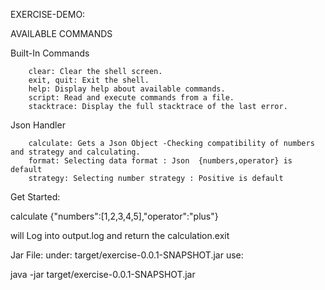 EXERCISE-DEMO:

AVAILABLE COMMANDS

Built-In Commands

        clear: Clear the shell screen.
        exit, quit: Exit the shell.
        help: Display help about available commands.
        script: Read and execute commands from a file.
        stacktrace: Display the full stacktrace of the last error.

Json Handler

        calculate: Gets a Json Object -Checking compatibility of numbers and strategy and calculating.
        format: Selecting data format : Json  {numbers,operator} is default
        strategy: Selecting number strategy : Positive is default


Get Started:

calculate {\"numbers\":[1,2,3,4,5],\"operator\":\"plus\"}

will Log into output.log and return the calculation.exit


Jar File:
under: target/exercise-0.0.1-SNAPSHOT.jar
use:

java -jar target/exercise-0.0.1-SNAPSHOT.jar

